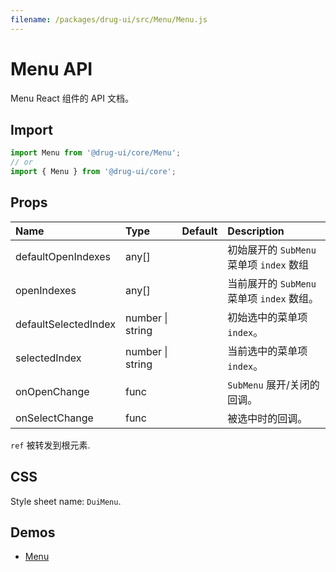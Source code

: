 ```yaml
---
filename: /packages/drug-ui/src/Menu/Menu.js
---
```


# Menu API

<p class="description">Menu React 组件的 API 文档。</p>

## Import

```js
import Menu from '@drug-ui/core/Menu';
// or
import { Menu } from '@drug-ui/core';
```

## Props

| Name | Type | Default | Description |
|:-----|:-----|:--------|:------------|
| <span class="prop-name">defaultOpenIndexes</span> | <span class="prop-type">any[]</span> |  | 初始展开的 ```SubMenu``` 菜单项 ```index``` 数组 |
| <span class="prop-name">openIndexes</span> | <span class="prop-type">any[]</span> | <span class="prop-default"></span> | 当前展开的 ```SubMenu``` 菜单项 ```index``` 数组。 |
| <span class="prop-name">defaultSelectedIndex</span> | <span class="prop-type">number &#124; string</span> | <span class="prop-default"></span> | 初始选中的菜单项 ```index```。 |
| <span class="prop-name">selectedIndex</span> | <span class="prop-type">number &#124; string</span> | <span class="prop-default"></span> | 当前选中的菜单项 ```index```。 |
| <span class="prop-name">onOpenChange</span> | <span class="prop-type">func</span> | <span class="prop-default"></span> | ```SubMenu``` 展开/关闭的回调。 |
| <span class="prop-name">onSelectChange</span> | <span class="prop-type">func</span> | <span class="prop-default"></span> | 被选中时的回调。 |

`ref` 被转发到根元素.

## CSS

Style sheet name: `DuiMenu`.

## Demos

- [Menu](/components/Menu)




